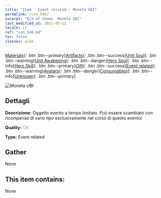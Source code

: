 ```yaml
---
title: "Item - Event related - Moneta UBI"
permalink: /con_546/
excerpt: "Era of Chaos  Moneta UBI"
last_modified_at: 2021-05-11
locale: it
ref: "con_546.md"
toc: false
classes: wide
---
```

 [Materials](/ItemsIT/){: .btn .btn--primary}[Artifacts](/ItemsIT/Artifacts/){: .btn .btn--success}[Unit Soul](/ItemsIT/UnitSoul/){: .btn .btn--warning}[Unit Awakening](/ItemsIT/UnitAwakening/){: .btn .btn--danger}[Hero Soul](/ItemsIT/HeroSoul/){: .btn .btn--info}[Hero Skill](/ItemsIT/HeroSkill/){: .btn .btn--primary}[Gift](/ItemsIT/Gift/){: .btn .btn--success}[Event related](/ItemsIT/Events/){: .btn .btn--warning}[Avatars](/ItemsIT/Avatars/){: .btn .btn--danger}[Consumables](/ItemsIT/Consumables/){: .btn .btn--info}[Unknown](/ItemsIT/Unknown/){: .btn .btn--primary}

 ![Moneta UBI](/images/t/i_10032.png)

## Dettagli
 **Descrizione:** Oggetto evento a tempo limitato. Può essere scambiato con ricompense di vario tipo esclusivamente nel corso di questo evento!

 **Quality:** <span style="color: #DA70D6">OK</span>

 **Type:** Event related

## Gather

  None

## This item contains:

  None

